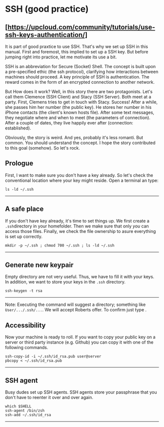 # SSH (good practice)
[https://upcloud.com/community/tutorials/use-ssh-keys-authentication/]
---

It is part of good praxtice to use SSH. That's why we set up SSH in this
manual. First and foremost, this implied to set up a SSH key. But before
jumping right into practice, let me motivate its use a bit.

SSH is an abbreviation for Secure (Socket) Shell. The concept is built upon a
pre-specified ethic (the ssh protocol), clarifying how interactions between
machines should proceed. A key principle of SSH is authentication. The reward
comes in the form of an encrypted connection to another network.

But How does it work? Well, in this story there are two protagonists. Let's
call them Clemence (SSH Client) and Stacy (SSH Server). Both meet at a party.
First, Clemens tries to get in touch with Stacy. Success! After a while, she
passes him her number (the public key). He stores her number in his iPhone
contacts (the client's known hosts file). After some text messages, they
negotiate where and when to meet (the parameters of connection). After a couple
of dates, they live happily ever after (connection: established).

Obviously, the story is weird. And yes, probably it's less romanti. But common.
You should understand the concept. I hope the story contributed to this
goal (somehow). So let's rock.

## Prologue 

First, I want to make sure you don't have a key already. So let's check the
conventional location where your key might reside. Open a terminal an type:

```
ls -ld ~/.ssh 
```
---

## A safe place 

If you don't have key already, it's time to set things up. We first create a
`.ssh`directory in your homefolder. Then we make sure that only *you* can
access those files. Finally, we check the file ownership to asure everything is
set up correctly.

```
mkdir -p ~/.ssh ; chmod 700 ~/.ssh ; ls -ld ~/.ssh
```

---

## Generate new keypair

Empty directory are not very useful. Thus, we have to fill it with your keys.
In addition, we want to store your keys in the `.ssh` directory.

```
ssh-keygen -t rsa
```
---

Note: Executing the command will suggest a directory; something like
`User/.../.ssh/...`.  We will accept Roberts offer. To confirm just type
<Enter>. 

## Accessibility 

Now your machine is ready to roll. If you want to copy your public key on a
server or third party instance (e.g. Github) you can copy it with one of the
following commands.

```
ssh-copy-id -i ~/.ssh/id_rsa.pub user@server
pbcopy < ~/.ssh/id_rsa.pub
```
---

## SSH agent

Busy dudes set up SSH agents. SSH agents store your passphrase that you don't
have to reenter it over and over again. 

```
which $SHELL
ssh-agent /bin/zsh
ssh-add ~/.ssh/id_rsa
```
---

